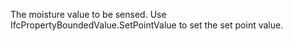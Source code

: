 ﻿The moisture value to be sensed. Use IfcPropertyBoundedValue.SetPointValue to set the set point value.

